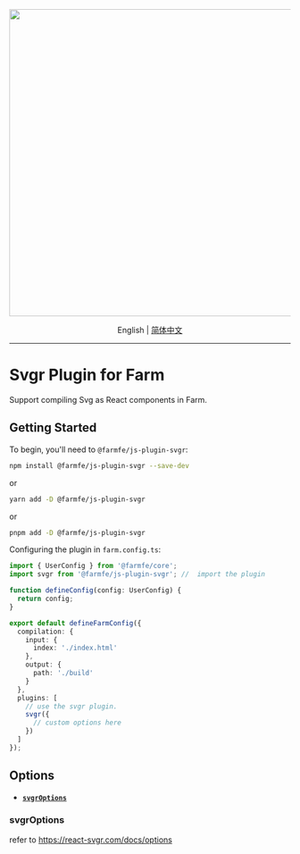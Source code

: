<div align="center">
  <a href="https://github.com/farm-fe/farm">
  <img src="../../assets/logo.png" width="550" />
  </a>
  <p>
    <span>English</span> |
    <a href="https://github.com/farm-fe/farm/blob/main/js-plugins/less/README-zh-CH.md">简体中文</a>  
</div>

---

# Svgr Plugin for Farm

Support compiling Svg as React components in Farm.

## Getting Started

To begin, you'll need to `@farmfe/js-plugin-svgr`:

```bash
npm install @farmfe/js-plugin-svgr --save-dev
```

or

```bash
yarn add -D @farmfe/js-plugin-svgr
```

or

```bash
pnpm add -D @farmfe/js-plugin-svgr
```

Configuring the plugin in `farm.config.ts`:

```ts
import { UserConfig } from '@farmfe/core';
import svgr from '@farmfe/js-plugin-svgr'; //  import the plugin

function defineConfig(config: UserConfig) {
  return config;
}

export default defineFarmConfig({
  compilation: {
    input: {
      index: './index.html'
    },
    output: {
      path: './build'
    }
  },
  plugins: [
    // use the svgr plugin.
    svgr({
      // custom options here
    })
  ]
});
```

## Options

- **[`svgrOptions`](#svgroptions)**

### svgrOptions

refer to https://react-svgr.com/docs/options

